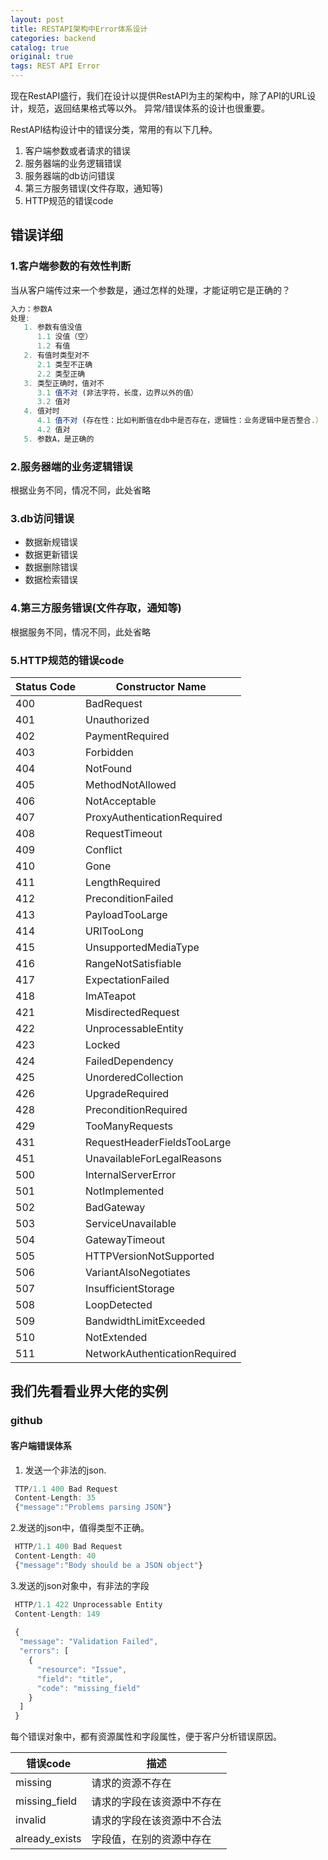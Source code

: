 ```yaml
---
layout: post
title: RESTAPI架构中Error体系设计
categories: backend
catalog: true
original: true
tags: REST API Error
---
```

现在RestAPI盛行，我们在设计以提供RestAPI为主的架构中，除了API的URL设计，规范，返回结果格式等以外。
异常/错误体系的设计也很重要。

RestAPI结构设计中的错误分类，常用的有以下几种。
1. 客户端参数或者请求的错误
2. 服务器端的业务逻辑错误
3. 服务器端的db访问错误
4. 第三方服务错误(文件存取，通知等)
5. HTTP规范的错误code

## 错误详细
### 1.客户端参数的有效性判断
当从客户端传过来一个参数是，通过怎样的处理，才能证明它是正确的？
``` js
入力：参数A
处理: 
   1. 参数有值没值
      1.1 没值（空）
      1.2 有值
   2. 有值时类型对不
      2.1 类型不正确
      2.2 类型正确
   3. 类型正确时，值对不
      3.1 值不对 (非法字符，长度，边界以外的值）
      3.2 值对
   4. 值对时
      4.1 值不对 (存在性：比如判断值在db中是否存在，逻辑性：业务逻辑中是否整合.）
      4.2 值对
   5. 参数A，是正确的
```

### 2.服务器端的业务逻辑错误
根据业务不同，情况不同，此处省略

### 3.db访问错误
* 数据新规错误
* 数据更新错误
* 数据删除错误
* 数据检索错误

### 4.第三方服务错误(文件存取，通知等)
根据服务不同，情况不同，此处省略

### 5.HTTP规范的错误code

|Status Code|Constructor Name             |
|-----------|-----------------------------|
|400        |BadRequest                   |
|401        |Unauthorized                 |
|402        |PaymentRequired              |
|403        |Forbidden                    |
|404        |NotFound                     |
|405        |MethodNotAllowed             |
|406        |NotAcceptable                |
|407        |ProxyAuthenticationRequired  |
|408        |RequestTimeout               |
|409        |Conflict                     |
|410        |Gone                         |
|411        |LengthRequired               |
|412        |PreconditionFailed           |
|413        |PayloadTooLarge              |
|414        |URITooLong                   |
|415        |UnsupportedMediaType         |
|416        |RangeNotSatisfiable          |
|417        |ExpectationFailed            |
|418        |ImATeapot                    |
|421        |MisdirectedRequest           |
|422        |UnprocessableEntity          |
|423        |Locked                       |
|424        |FailedDependency             |
|425        |UnorderedCollection          |
|426        |UpgradeRequired              |
|428        |PreconditionRequired         |
|429        |TooManyRequests              |
|431        |RequestHeaderFieldsTooLarge  |
|451        |UnavailableForLegalReasons   |
|500        |InternalServerError          |
|501        |NotImplemented               |
|502        |BadGateway                   |
|503        |ServiceUnavailable           |
|504        |GatewayTimeout               |
|505        |HTTPVersionNotSupported      |
|506        |VariantAlsoNegotiates        |
|507        |InsufficientStorage          |
|508        |LoopDetected                 |
|509        |BandwidthLimitExceeded       |
|510        |NotExtended                  |
|511        |NetworkAuthenticationRequired|


## 我们先看看业界大佬的实例
### github
#### 客户端错误体系
1. 发送一个非法的json.

```javascript
 TTP/1.1 400 Bad Request
 Content-Length: 35
 {"message":"Problems parsing JSON"}
```

2.发送的json中，值得类型不正确。

```javascript
 HTTP/1.1 400 Bad Request
 Content-Length: 40
 {"message":"Body should be a JSON object"}
```


3.发送的json对象中，有非法的字段

```javascript
 HTTP/1.1 422 Unprocessable Entity
 Content-Length: 149
 
 {
  "message": "Validation Failed",
  "errors": [
    {
      "resource": "Issue",
      "field": "title",
      "code": "missing_field"
    }
  ]
 }
```

每个错误对象中，都有资源属性和字段属性，便于客户分析错误原因。

|错误code| 描述|
|---------|------------|
|missing|请求的资源不存在|
|missing_field|请求的字段在该资源中不存在|
|invalid|请求的字段在该资源中不合法|
|already_exists|字段值，在别的资源中存在|